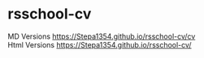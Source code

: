 # rsschool-cv

MD Versions <https://Stepa1354.github.io/rsschool-cv/cv> \
Html Versions <https://Stepa1354.github.io/rsschool-cv/>
